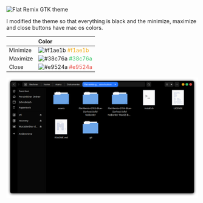 ![Flat Remix GTK theme](assets/logo.svg)

I modified the theme so that everything is black and the minimize, maximize and close buttons have mac os colors.

|           | **Color** |
|:----------|:----------|
| Minimize  | ![#f1ae1b](https://via.placeholder.com/15/f1ae1b/000000?text=+) <font color="#f1ae1b"> #f1ae1b </font> |
| Maximize  | ![#38c76a](https://via.placeholder.com/15/38c76a/000000?text=+) <font color="#38c76a"> #38c76a </font> |
| Close     | ![#e9524a](https://via.placeholder.com/15/e9524a/000000?text=+) <font color="#e9524a"> #e9524a </font> |

![theme preview](assets/preview.png)
